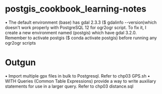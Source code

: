 # postgis_cookbook_learning-notes
• The default environment (base) has gdal 2.3.3 ($ gdalinfo --version)which doesn't work properly with PostgreSQL 12 for ogr2ogr script. To fix it, I create a new environment named (postgis) which have gdal 3.2.0. Remember to activate postgis ($ conda activate postgis) before running any ogr2ogr scripts

# Outgun
• Import multiple gpx files in bulk to Postgresql. Refer to chp03 GPS.sh • WITH Queries (Common Table Expressions) provide a way to write auxiliary statements for use in a larger query. Refer to chp03 distance.sql
